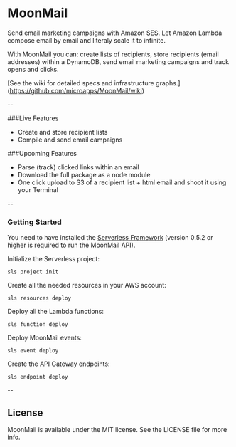 # MoonMail

Send email marketing campaigns with Amazon SES. Let Amazon Lambda compose email by email and literaly scale it to infinite. 

With MoonMail you can: create lists of recipients, store recipients (email addresses) within a DynamoDB, send email marketing campaigns and track opens and clicks.

[See the wiki for detailed specs and infrastructure graphs.] (https://github.com/microapps/MoonMail/wiki)

--

###Live Features
* Create and store recipient lists
* Compile and send email campaigns

###Upcoming Features
* Parse (track) clicked links within an email
* Download the full package as a node module
* One click upload to S3 of a recipient list + html email and shoot it using your Terminal

--

### Getting Started
You need to have installed the [Serverless Framework](https://github.com/serverless/serverless) (version 0.5.2 or higher is required to run the MoonMail API).

Initialize the Serverless project:
    
    sls project init
    
Create all the needed resources in your AWS account:

    sls resources deploy

Deploy all the Lambda functions:

    sls function deploy
    
Deploy MoonMail events:

    sls event deploy

Create the API Gateway endpoints:

    sls endpoint deploy

--
## License
MoonMail is available under the MIT license. See the LICENSE file for more info.
